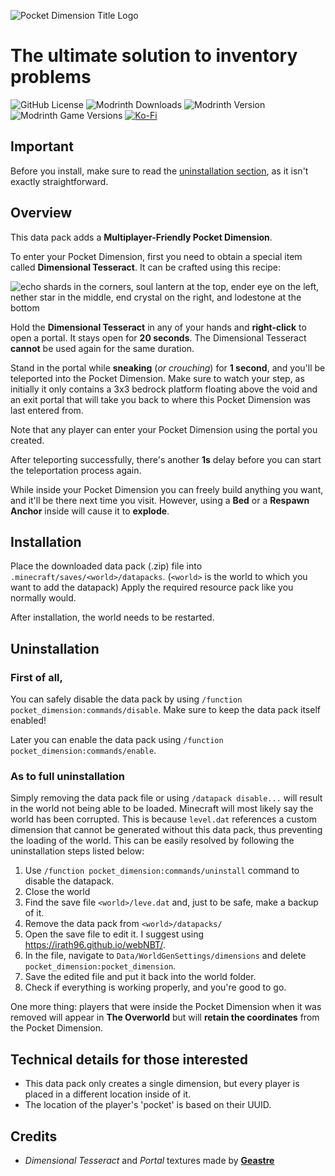 ![Pocket Dimension Title Logo](https://raw.githubusercontent.com/RafalBerezin/Pocket_Dimension/master/resources/Pocket_Dimension-Title.png)

# The ultimate solution to inventory problems

![GitHub License](https://img.shields.io/github/license/RafalBerezin/Pocket_Dimension?style=for-the-badge&logo=github)
![Modrinth Downloads](https://img.shields.io/modrinth/dt/7xxfOwkq?style=for-the-badge&logo=modrinth)
![Modrinth Version](https://img.shields.io/modrinth/v/7xxfOwkq?style=for-the-badge&logo=modrinth)
![Modrinth Game Versions](https://img.shields.io/modrinth/game-versions/7xxfOwkq?style=for-the-badge&logo=modrinth)
[![Ko-Fi](https://img.shields.io/badge/Support%20me%20on%20Ko--fi-F16061?style=for-the-badge&logo=ko-fi&logoColor=white)](https://ko-fi.com/rafalberezin)

## Important
Before you install, make sure to read the [uninstallation section](#uninstallation), as it isn't exactly straightforward.

## Overview

This data pack adds a **Multiplayer-Friendly Pocket Dimension**.

To enter your Pocket Dimension, first you need to obtain a special item called **Dimensional Tesseract**. It can be crafted using this recipe:

![echo shards in the corners, soul lantern at the top, ender eye on the left, nether star in the middle, end crystal on the right, and lodestone at the bottom](https://raw.githubusercontent.com/RafalBerezin/Pocket_Dimension/master/resources/Recipe.png)

Hold the **Dimensional Tesseract** in any of your hands and **right-click** to open a portal. It stays open for **20 seconds**. The Dimensional Tesseract **cannot** be used again for the same duration.

Stand in the portal while **sneaking** (*or crouching*) for **1 second**, and you'll be teleported into the Pocket Dimension. Make sure to watch your step, as initially it only contains a 3x3 bedrock platform floating above the void and an exit portal that will take you back to where this Pocket Dimension was last entered from.

Note that any player can enter your Pocket Dimension using the portal you created.

After teleporting successfully, there's another **1s** delay before you can start the teleportation process again.

While inside your Pocket Dimension you can freely build anything you want, and it'll be there next time you visit. However, using a **Bed** or a **Respawn Anchor** inside will cause it to **explode**.

## Installation

Place the downloaded data pack (.zip) file into `.minecraft/saves/<world>/datapacks`.
(`<world>` is the world to which you want to add the datapack)
Apply the required resource pack like you normally would.

After installation, the world needs to be restarted.

## Uninstallation

### First of all,

You can safely disable the data pack by using `/function pocket_dimension:commands/disable`. Make sure to keep the data pack itself enabled!

Later you can enable the data pack using `/function pocket_dimension:commands/enable`.

### As to full uninstallation

Simply removing the data pack file or using `/datapack disable...` will result in the world not being able to be loaded. Minecraft will most likely say the world has been corrupted. This is because `level.dat` references a custom dimension that cannot be generated without this data pack, thus preventing the loading of the world. This can be easily resolved by following the uninstallation steps listed below:

1. Use `/function pocket_dimension:commands/uninstall` command to disable the datapack.
2. Close the world
3. Find the save file `<world>/leve.dat` and, just to be safe, make a backup of it.
4. Remove the data pack from `<world>/datapacks/`
5. Open the save file to edit it. I suggest using <https://irath96.github.io/webNBT/>.
6. In the file, navigate to `Data/WorldGenSettings/dimensions` and delete `pocket_dimension:pocket_dimension`.
7. Save the edited file and put it back into the world folder.
8. Check if everything is working properly, and you're good to go.

One more thing: players that were inside the Pocket Dimension when it was removed will appear in **The Overworld** but will **retain the coordinates** from the Pocket Dimension.

## Technical details for those interested

- This data pack only creates a single dimension, but every player is placed in a different location inside of it.
- The location of the player's 'pocket' is based on their UUID.

## Credits

- *Dimensional Tesseract* and *Portal* textures made by [**Geastre**](https://geastre.artstation.com/)
